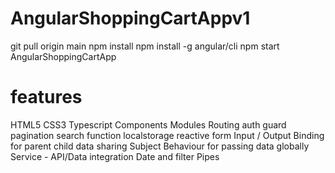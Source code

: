 # AngularShoppingCartAppv1
git pull origin main
npm install
npm install -g angular/cli
npm start
AngularShoppingCartApp
# features
HTML5
CSS3
Typescript
Components
Modules
Routing
auth guard
pagination
search function
localstorage
reactive form
Input / Output Binding for parent child data sharing
Subject Behaviour for passing data globally
Service - API/Data integration
Date and filter Pipes



